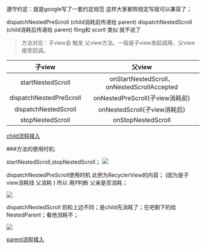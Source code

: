 
遵守约定：就是google写了一套约定规范 这样大家都照规定写就可以兼容了；

dispatchNestedPreScroll (child消耗前传递给 parent)
dispatchNestedScroll (child消耗后传递给 parent)
fling和 scorll 类似 就不说了


>方法对应：子view会 触发 父view方法。一般是子view发起调用，父view接受回调。

| 子view | 父view  |
| :------------: |:---------------:| 
| startNestedScroll | onStartNestedScroll、onNestedScrollAccepted | 
| dispatchNestedPreScroll | onNestedPreScroll(子view消耗前) | 
| dispatchNestedScroll | onNestedScroll(子view消耗后) | 
| stopNestedScroll   | onStopNestedScroll | 


[child流程接入](http://fromwiz.com/share/s/3Hsjaq1-lQ9Q2SChN02Hkyvk0hpNyB0-1QGL2Fj4sK1tPrPG)

###方法的使用时机:

startNestedScroll,stopNestedScroll；
![](https://github.com/luhaoaimama1/zone-sdk/blob/master/demo/NestedScroll_start.png)

dispatchNestedPreScroll使用时机  此例为RecyclerView的内容；
(因为是子view消耗钱 父消耗 )  所以 用if判断 父亲是否消耗；

![](https://github.com/luhaoaimama1/zone-sdk/blob/master/demo/Nested_PreScroll.png)

dispatchNestedScroll  则和上边不同；是child先消耗了；在吧剩下的给NestedParent；看他消耗不；

![](https://github.com/luhaoaimama1/zone-sdk/blob/master/demo/Nested_dispatchScroll.png)

[parent流程接入](http://fromwiz.com/share/s/3Hsjaq1-lQ9Q2SChN02Hkyvk2vEyiC22IktY2lqqNl1d1jF9)

